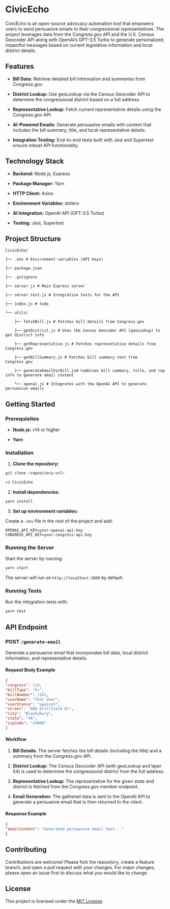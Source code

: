 # CivicEcho

  

CivicEcho is an open-source advocacy automation tool that empowers users to send persuasive emails to their congressional representatives. The project leverages data from the Congress.gov API and the U.S. Census Geocoder API along with OpenAI’s GPT-3.5 Turbo to generate personalized, impactful messages based on current legislative information and local district details.

  

## Features

  

-  **Bill Data:** Retrieve detailed bill information and summaries from Congress.gov.

-  **District Lookup:** Use geoLookup via the Census Geocoder API to determine the congressional district based on a full address.

-  **Representative Lookup:** Fetch current representative details using the Congress.gov API.

-  **AI-Powered Emails:** Generate persuasive emails with context that includes the bill summary, title, and local representative details.

-  **Integration Testing:** End-to-end tests built with Jest and Supertest ensure robust API functionality.

  

## Technology Stack

  

-  **Backend:** Node.js, Express

-  **Package Manager:** Yarn

-  **HTTP Client:** Axios

-  **Environment Variables:** dotenv

-  **AI Integration:** OpenAI API (GPT-3.5 Turbo)

-  **Testing:** Jest, Supertest

  

## Project Structure

```
CivicEcho/

├── .env # Environment variables (API keys)

├── package.json

├── .gitignore

├── server.js # Main Express server

├── server.test.js # Integration tests for the API

├── index.js # todo

└── utils/

	├── fetchBill.js # Fetches bill details from Congress.gov

	├── getDistrict.js # Uses the Census Geocoder API (geoLookup) to get district info

	├── getRepresentative.js # Fetches representative details from Congress.gov

	├── getBillSummary.js # Fetches bill summary text from Congress.gov

	├── generateEmailForBill.js# Combines bill summary, title, and rep info to generate email content

	└── openai.js # Integrates with the OpenAI API to generate persuasive emails

```

## Getting Started

  

### Prerequisites

  

- **Node.js:** v14 or higher

- **Yarn**

  

### Installation

1. **Clone the repository:**

```bash
git clone <repository-url>

cd CivicEcho
```

  

2.  **Install dependencies:**

```bash
yarn install
```

  

3.  **Set up environment variables:**

  

Create a `.env` file in the root of the project and add:

```dotenv
OPENAI_API_KEY=your-openai-api-key
CONGRESS_API_KEY=your-congress-api-key
```

  

### Running the Server

  

Start the server by running:

```bash
yarn start
```

The server will run on `http://localhost:3000` by default.

  

### Running Tests

Run the integration tests with:

```bash
yarn test
```

  

## API Endpoint

  

### POST `/generate-email`

  

Generate a persuasive email that incorporates bill data, local district information, and representative details.

  

#### Request Body Example

  

```json
{
"congress": 119,
"billType": "hr",
"billNumber": 1161,
"userName": "Test User",
"userStance": "against",
"street": "800 Drillfield Dr",
"city": "Blacksburg",
"state": "VA",
"zipCode": "24060"
}
```

  

#### Workflow

  

1.  **Bill Details:** The server fetches the bill details (including the title) and a summary from the Congress.gov API.

2.  **District Lookup:** The Census Geocoder API (with geoLookup and layer 54) is used to determine the congressional district from the full address.

3.  **Representative Lookup:** The representative for the given state and district is fetched from the Congress.gov member endpoint.

4.  **Email Generation:** The gathered data is sent to the OpenAI API to generate a persuasive email that is then returned to the client.

  

#### Response Example

  

```json
{
"emailContent": "Generated persuasive email text..."
}
```

  

## Contributing

  

Contributions are welcome! Please fork the repository, create a feature branch, and open a pull request with your changes. For major changes, please open an issue first to discuss what you would like to change.

  

## License

  

This project is licensed under the [MIT License](LICENSE).
